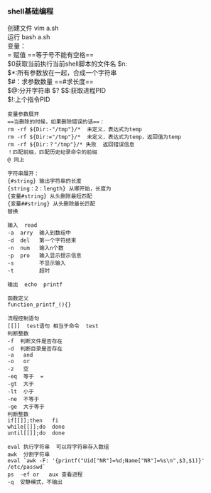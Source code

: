 ### shell基础编程  
创建文件  vim a.sh  
运行  bash a.sh  
变量：  
= 赋值  ==等于号不能有空格==  
$0获取当前执行当前shell脚本的文件名 
$n:  
    $*:所有参数放在一起，合成一个字符串  
    $#：求参数数量  ==#求长度==  
    $@:分开字符串 
    $?
    $$:获取进程PID  
    $!:上个指令PID  

    变量参数展开  
    ==当删除的时候，如果删除错误的话==：  
    rm -rf ${Dir:-"/tmp"}/*  未定义，表达式为temp  
    rm -rf ${Dir:="/tmp"}/*  未定义，表达式为temp，返回值为temp  
    rm -rf ${Dir:？"/tmp"}/* 失败  返回错误信息  
    ！匹配前缀，匹配历史纪录命令的前缀  
    @ 同上  

    字符串展开：
    {#string} 输出字符串的长度  
    {string：2：length} 从哪开始，长度为  
    {变量#string} 从头删除最短匹配   
    {变量##string} 从头删除最长匹配  
    替换  

    输入  read  
    -a  arry  输入到数组中  
    -d  del   第一个字符结束  
    -n  num   输入n个数  
    -p  pro   输入显示提示信息  
    -s        不显示输入  
    -t        超时   

    输出  echo  printf  

    函数定义  
    function_printf_(){}  

    流程控制语句  
    [[]]  test语句 相当于命令  test  
    判断整数  
    -f  判断文件是否存在  
    -d  判断目录是否存在  
    -a   and
    -o   or
    -z   空  
    -eq  等于  =  
    -gt  大于  
    -lt  小于  
    -ne  不等于  
    -ge  大于等于  
    判断整数
    if[[]];then   fi  
    while[[]];do  done  
    until[[]];do  done  

    eval 执行字符串  可以将字符串存入数组  
    awk  分割字符串   
    eval `awk -F: '{printf("Uid["NR"]=%d;Name["NR"]=%s\n",$3,$1)}' /etc/passwd`  
    ps  -ef or   aux 查看进程   
    -q  安静模式，不输出  


